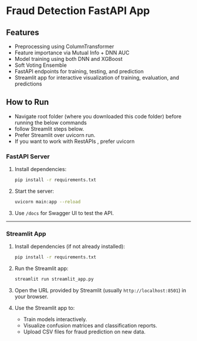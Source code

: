 # Fraud Detection FastAPI App

## Features
- Preprocessing using ColumnTransformer
- Feature importance via Mutual Info + DNN AUC
- Model training using both DNN and XGBoost
- Soft Voting Ensemble
- FastAPI endpoints for training, testing, and prediction
- Streamlit app for interactive visualization of training, evaluation, and predictions

## How to Run

- Navigate root folder (where you downloaded this code folder) before running the below commands
- follow Streamlit steps below.
- Prefer Streamlit over uvicorn run.
- If you want to work with RestAPIs , prefer uvicorn

### FastAPI Server
1. Install dependencies:
   ```bash
   pip install -r requirements.txt
   ```

2. Start the server:
   ```bash
   uvicorn main:app --reload
   ```

3. Use `/docs` for Swagger UI to test the API.

---

### Streamlit App
1. Install dependencies (if not already installed):
   ```bash
   pip install -r requirements.txt
   ```

2. Run the Streamlit app:
   ```bash
   streamlit run streamlit_app.py
   ```

3. Open the URL provided by Streamlit (usually `http://localhost:8501`) in your browser.

4. Use the Streamlit app to:
   - Train models interactively.
   - Visualize confusion matrices and classification reports.
   - Upload CSV files for fraud prediction on new data.